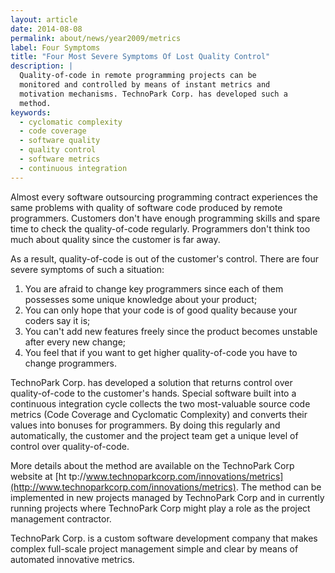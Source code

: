 ```yaml
---
layout: article
date: 2014-08-08
permalink: about/news/year2009/metrics
label: Four Symptoms
title: "Four Most Severe Symptoms Of Lost Quality Control"
description: |
  Quality-of-code in remote programming projects can be
  monitored and controlled by means of instant metrics and
  motivation mechanisms. TechnoPark Corp. has developed such a
  method.
keywords:
  - cyclomatic complexity
  - code coverage
  - software quality
  - quality control
  - software metrics
  - continuous integration
---
```


Almost every software outsourcing programming contract experiences the same problems with quality of 
software code produced by remote programmers. Customers don't have enough programming skills and 
spare time to check the quality-of-code regularly. Programmers don't think too much about quality 
since the customer is far away.

As a result, quality-of-code is out of the customer's control. There are four severe symptoms of 
such a situation:

<ol>
        <li>You are afraid to change key programmers since each of them possesses some unique knowledge about your product;</li>
        <li>You can only hope that your code is of good quality because your coders say it is;</li>
        <li>You can't add new features freely since the product becomes unstable after every new change;</li>
        <li>You feel that if you want to get higher quality-of-code you have to change programmers.</li>
    </ol>

TechnoPark Corp. has developed a solution that returns control over quality-of-code to the 
customer's hands. Special software built into a continuous integration cycle collects the two 
most-valuable source code metrics (Code Coverage and Cyclomatic Complexity) and converts their 
values into bonuses for programmers. By doing this regularly and automatically, the customer and the 
project team get a unique level of control over quality-of-code.

More details about the method are available on the TechnoPark Corp website at [ht
tp://www.technoparkcorp.com/innovations/metrics](http://www.technoparkcorp.com/innovations/metrics). 
The method can be implemented in new projects managed by TechnoPark Corp and in currently running 
projects where TechnoPark Corp might play a role as the project management contractor.

TechnoPark Corp. is a custom software development company that makes complex full-scale project 
management simple and clear by means of automated innovative metrics.
